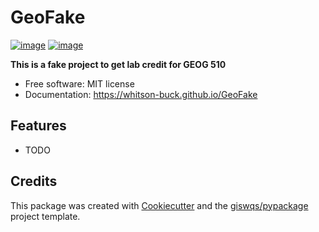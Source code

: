 # GeoFake


[![image](https://img.shields.io/pypi/v/GeoFake.svg)](https://pypi.python.org/pypi/GeoFake)
[![image](https://img.shields.io/conda/vn/conda-forge/GeoFake.svg)](https://anaconda.org/conda-forge/GeoFake)


**This is a fake project to get lab credit for GEOG 510**


-   Free software: MIT license
-   Documentation: https://whitson-buck.github.io/GeoFake
    

## Features

-   TODO

## Credits

This package was created with [Cookiecutter](https://github.com/cookiecutter/cookiecutter) and the [giswqs/pypackage](https://github.com/giswqs/pypackage) project template.
